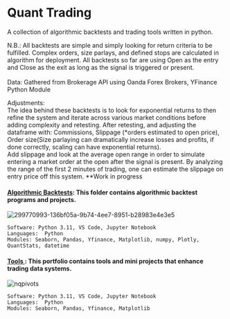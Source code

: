 #  Quant Trading
A collection of algorithmic backtests and trading tools written in python.

N.B.:  All backtests are simple and simply looking for return criteria to be fulfilled.  Complex orders, size parlays, and defined stops are calculated in algorithm for deployment. 
All backtests so far are using Open as the entry and Close as the exit as long as the signal is triggered or present.  
<br>
Data:  Gathered from Brokerage API using Oanda Forex Brokers, YFinance Python Module 
<br>

Adjustments:   
The idea behind these backtests is to look for exponential returns to then refine the system and iterate across various market conditions before adding complexity and retesting.
After retesting, and adjusting the dataframe with:  Commissions, Slippage (*orders estimated to open price), Order size(Size parlaying can dramatically increase losses and profits, if done correctly, scaling can have exponential returns).
<br> 
Add slippage and look at the average open range in order to simulate entering a market order at the open after the signal is present.  By analyzing the range of the first 2 minutes of trading, one can estimate the slippage on entry price off this system. 
**Work in progress

#### [Algorithmic Backtests](https://github.com/guzmanwolfrank/QuantTrading/tree/main/Algorithmic%20Backtests): This folder contains algorithmic backtest programs and projects.     

![299770993-136bf05a-9b74-4ee7-8951-b28983e4e3e5](https://github.com/guzmanwolfrank/QuantTrading/assets/29739578/1a35e249-dcd5-45ed-8b8e-326ebc8fefd4)


    Software: Python 3.11, VS Code, Jupyter Notebook
    Languages:  Python
    Modules: Seaborn, Pandas, Yfinance, Matplotlib, numpy, Plotly, QuantStats, datetime


#### [Tools ](https://github.com/guzmanwolfrank/QuantTrading/tree/main/Tools): This portfolio contains tools and mini projects that enhance trading data systems.    

![nqpivots](https://github.com/guzmanwolfrank/QuantTrading/assets/29739578/29695637-1150-4634-8c11-51fba32f7086)


    Software: Python 3.11, VS Code, Jupyter Notebook
    Languages:  Python
    Modules: Seaborn, Pandas, Yfinance, Matplotlib


